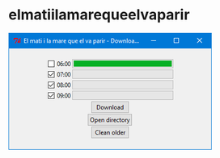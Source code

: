 # elmatiilamarequeelvaparir

![El mati i la mare que el va parir interface](./elmatiilamarequeelvaparir.png)
